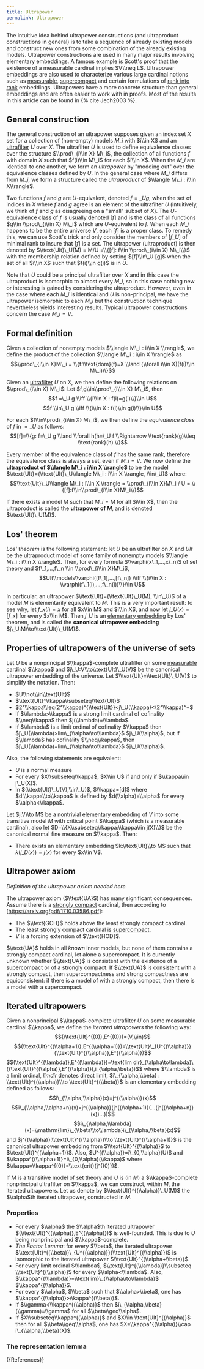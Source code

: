```yaml
---
title: Ultrapower
permalink: Ultrapower
---
```


The intuitive idea behind ultrapower constructions (and ultraproduct constructions in general) is to take a sequence of already existing models and construct new ones from some combination of the already existing models. Ultrapower constructions are used in many major results involving elementary embeddings. A famous example is Scott's proof that the existence of a measurable cardinal implies $V\\neq L$. Ultrapower embeddings are also used to characterize various large cardinal notions such as [measurable](Measurable "Measurable"), [supercompact](Supercompact "Supercompact") and certain formulations of [rank into rank](Rank_into_rank "Rank into rank") embeddings. Ultrapowers have a more concrete structure than general embeddings and are often easier to work with in proofs. Most of the results in this article can be found in {% cite Jech2003 %}.

## General construction

The general construction of an ultrapower supposes given an index set $X$ set for a collection of (non-empty) models $M\_i$ with $i\\in X$ and an [ultrafilter](Ultrafilter "Ultrafilter") $U$ over $X$. The ultrafilter $U$ is used to define equivalence classes over the structure $\\prod\_{i\\in X} M\_i$, the collection of all functions $f$ with domain $X$ such that $f(i)\\in M\_i$ for each $i\\in X$. When the $M\_i$ are identical to one another, we form an *ultrapower* by "modding out" over the equivalence classes defined by $U$. In the general case where $M\_i$ differs from $M\_j$, we form a structure called the *ultraproduct* of $\\langle M\_i : i\\in X\\rangle$.

Two functions $f$ and $g$ are $U$-equivalent, denoted $f=\_U g$, when the set of indices in $X$ where $f$ and $g$ agree is an element of the ultrafilter $U$ (intuitively, we think of $f$ and $g$ as disagreeing on a "small" subset of $X$). The $U$-equivalence class of $f$ is usually denoted $[f]$ and is the class of all functions $g\\in \\prod\_{i\\in X} M\_i$ which are $U$-equivalent to $f$. When each $M\_i$ happens to be the entire universe $V$, each $[f]$ is a proper class. To remedy this, we can use Scott's trick and only consider the members of $[f\_U]$ of minimal rank to insure that $[f]$ is a set.  The ultrapower (ultraproduct) is then denoted by $\\text{Ult}\_U(M) = M/U =\\{[f]: f\\in \\prod\_{i\\in X} M\_i\\}$ with the membership relation defined by setting $[f]\\in\_U [g]$ when the set of all $i\\in X$ such that $f(i)\\in g(i)$ is in $U$.

Note that $U$ could be a principal ultrafilter over $X$ and in this case the ultraproduct is isomorphic to almost every $M\_i$, so in this case nothing new or interesting is gained by considering the ultraproduct. However, even in the case where each $M\_i$ is identical and $U$ is non-principal, we have the ultrapower isomorphic to each $M\_i$ but the construction technique nevertheless yields interesting results. Typical ultrapower constructions concern the case $M\_i=V$.

## Formal definition

Given a collection of nonempty models $\\langle M\_i : i\\in X \\rangle$, we define the product of the collection $\\langle M\_i : i\\in X \\rangle$ as $$\\prod\_{i\\in X}M\_i = \\{f:\\text{dom}(f)=X \\land (\\forall i\\in X)(f(i)\\in M\_i)\\}$$

Given an [ultrafilter](Ultrafilter "Ultrafilter") $U$ on $X$, we then define the following relations on $\\prod\_{i\\in X} M\_i$: Let $f,g\\in\\prod\_{i\\in X} M\_i$, then $$f =\_U g \\iff \\{i\\in X : f(i)=g(i)\\}\\in U$$ $$f \\in\_U g \\iff \\{i\\in X : f(i)\\in g(i)\\}\\in U$$

For each $f\\in\\prod\_{i\\in X} M\_i$, we then define the *equivalence class* of $f$ in $=\_U$ as follows: $$[f]=\\{g: f=\_U g \\land \\forall h(h=\_U f \\Rightarrow \\text{rank}(g)\\leq \\text{rank}(h) \\}$$

Every member of the equivalence class of $f$ has the same rank, therefore the equivalence class is always a set, even if $M\_i = V$. We now define the **ultraproduct of $\\langle M\_i : i\\in X \\rangle$** to be the model $\\text{Ult}=(\\text{Ult}\_U\\langle M\_i : i\\in X \\rangle, \\in\_U)$ where: $$\\text{Ult}\_U\\langle M\_i : i\\in X \\rangle = \\prod\_{i\\in X}M\_i / U = \\{[f]:f\\in\\prod\_{i\\in X}M\_i\\}$$

If there exists a model $M$ such that $M\_i=M$ for all $i\\in X$, then the ultraproduct is called the **ultrapower of $M$**, and is denoted $\\text{Ult}\_U(M)$.

## Los' theorem

*Los' theorem* is the following statement: let $U$ be an ultrafilter on $X$ and $Ult$ be the ultraproduct model of some family of nonempty models $\\langle M\_i : i\\in X \\rangle$. Then, for every formula $\\varphi(x\_1,...,x\_n)$ of set theory and $f\_1,...,f\_n \\in \\prod\_{i\\in X}M\_i$, $$Ult\\models\\varphi([f\_1],...,[f\_n]) \\iff \\{i\\in X : \\varphi(f\_1(i),...,f\_n(i))\\}\\in U$$

In particular, an ultrapower $\\text{Ult}=(\\text{Ult}\_U(M), \\in\_U)$ of a model $M$ is elementarily equivalent to $M$. This is a very important result: to see why, let $f\_x(i)=x$ for all $x\\in M$ and $i\\in X$, and now let $j\_U(x)=[f\_x]$ for every $x\\in M$. Then $j\_U$ is an [elementary embedding](Elementary_embedding "Elementary embedding") by Los' theorem, and is called the **canonical ultrapower embedding** $j\_U:M\\to\\text{Ult}\_U(M)$.

## Properties of ultrapowers of the universe of sets
Let $U$ be a nonprincipal $\\kappa$-complete ultrafilter on some [measurable](Measurable "Measurable") cardinal $\\kappa$ and $j\_U:V\\to\\text{Ult}\_U(V)$ be the canonical ultrapower embedding of the universe. Let $\\text{Ult}=\\text{Ult}\_U(V)$ to simplify the notation. Then:
-    $U\\not\\in\\text{Ult}$
-    $\\text{Ult}^\\kappa\\subseteq\\text{Ult}$
-    $2^\\kappa\\leq(2^\\kappa)^{\\text{Ult}}<j\_U(\\kappa)<(2^\\kappa)^+$
-    If $\\lambda>\\kappa$ is a strong limit cardinal of cofinality $\\neq\\kappa$ then $j(\\lambda)=\\lambda$.
-    If $\\lambda$ is a limit ordinal of cofinality $\\kappa$ then $j\_U(\\lambda)>lim\_{\\alpha\\to\\lambda}$ $j\_U(\\alpha)$, but if $\\lambda$ has cofinality $\\neq\\kappa$, then $j\_U(\\lambda)=lim\_{\\alpha\\to\\lambda}$ $j\_U(\\alpha)$.

Also, the following statements are equivalent:
-    $U$ is a normal measure
-    For every $X\\subseteq\\kappa$, $X\\in U$ if and only if $\\kappa\\in j\_U(X)$.
-    In $(\\text{Ult}\_U(V),\\in\_U)$, $\\kappa=[d]$ where $d:\\kappa\\to\\kappa$ is defined by $d(\\alpha)=\\alpha$ for every $\\alpha<\\kappa$.

Let $j:V\\to M$ be a nontrivial elementary embedding of $V$ into some transitive model $M$ with critical point $\\kappa$ (which is a measurable cardinal), also let $D=\\{X\\subseteq\\kappa:\\kappa\\in j(X)\\}$ be the canonical normal fine measure on $\\kappa$. Then:
-    There exists an elementary embedding $k:\\text{Ult}\\to M$ such that $k(j\_D(x))=j(x)$ for every $x\\in V$.

## Ultrapower axiom

*Definition of the ultrapower axiom needed here.*

The ultrapower axiom ($\\text{UA}$) has many significant consequences. Assume there is a [strongly compact](Strongly_compact "Strongly compact") cardinal, then according to [https://arxiv.org/pdf/1710.03586.pdf]:
-    The $\\text{GCH}$ holds above the least strongly compact cardinal.
-    The least strongly compact cardinal is [supercompact](Supercompact "Supercompact").
-    $V$ is a forcing extension of $\\text{HOD}$.

$\\text{UA}$ holds in all *known* inner models, but none of them contains a strongly compact cardinal, let alone a supercompact. It is currently unknown whether $\\text{UA}$ is consistent with the existence of a supercompact or of a strongly compact. If $\\text{UA}$ is consistent with a strongly compact, then supercompactness and strong compactness are equiconsistent: if there is a model of with a strongly compact, then there is a model with a supercompact.

## Iterated ultrapowers

Given a nonprincipal $\\kappa$-complete ultrafilter $U$ on some measurable cardinal $\\kappa$, we define the *iterated ultrapowers* the following way:
$$(\\text{Ult}^{(0)},E^{(0)})=(V,\\in)$$
$$(\\text{Ult}^{(\\alpha+1)},E^{(\\alpha+1)})=\\text{Ult}\_{U^{(\\alpha)}}(\\text{Ult}^{(\\alpha)},E^{(\\alpha)})$$
$$(\\text{Ult}^{(\\lambda)},E^{(\\lambda)})=\\text{lim dir}\_{\\alpha\\to\\lambda}\\{(\\text{Ult}^{(\\alpha)},E^{(\\alpha)}),i\_{\\alpha,\\beta})$$
where $\\lambda$ is a limit ordinal, $limdir$ denotes direct limit, $i\_{\\alpha,\\beta} : \\text{Ult}^{(\\alpha)}\\to \\text{Ult}^{(\\beta)}$ is an elementary embedding defined as follows:
$$i\_{\\alpha,\\alpha}(x)=j^{(\\alpha)}(x)$$
$$i\_{\\alpha,\\alpha+n}(x)=j^{(\\alpha)}(j^{(\\alpha+1)}(...(j^{(\\alpha+n)}(x))...))$$
$$i\_{\\alpha,\\lambda}(x)=\\mathrm{lim}\_{\\beta\\to\\lambda}i\_{\\alpha,\\beta}(x)$$
and $j^{(\\alpha)}:\\text{Ult}^{(\\alpha)}\\to \\text{Ult}^{(\\alpha+1)}$ is the canonical ultrapower embedding from $\\text{Ult}^{(\\alpha)}$ to $\\text{Ult}^{(\\alpha+1)}$. Also, $U^{(\\alpha)}=i\_{0,\\alpha}(U)$ and $\\kappa^{(\\alpha+1)}=i\_{0,\\alpha}(\\kappa)$ where $\\kappa=\\kappa^{(0)}=\\text{crit}(j^{(0)})$.

If $M$ is a transitive model of set theory and $U$ is (in $M$) a $\\kappa$-complete nonprincipal ultrafilter on $\\kappa$, we can construct, within $M$, the iterated ultrapowers. Let us denote by $\\text{Ult}^{(\\alpha)}\_U(M)$ the $\\alpha$th iterated ultrapower, constructed in $M$.

### Properties

-    For every $\\alpha$ the $\\alpha$th iterated ultrapower $(\\text{Ult}^{(\\alpha)},E^{(\\alpha)})$ is well-founded. This is due to $U$ being nonprincipal and $\\kappa$-complete.
-    *The Factor Lemma*: for every $\\beta$, the iterated ultrapower $\\text{Ult}^{(\\beta)}\_{U^{(\\alpha)}}(\\text{Ult}^{(\\alpha)})$ is isomorphic to the iterated ultrapower $\\text{Ult}^{(\\alpha+\\beta)}$.
-    For every limit ordinal $\\lambda$, $\\text{Ult}^{(\\lambda)}\\subseteq \\text{Ult}^{(\\alpha)}$ for every $\\alpha<\\lambda$. Also, $\\kappa^{(\\lambda)}=\\text{lim}\_{\\alpha\\to\\lambda}$ $\\kappa^{(\\alpha)}$.
-    For every $\\alpha$, $\\beta$ such that $\\alpha>\\beta$, one has $\\kappa^{(\\alpha)}>\\kappa^{(\\beta)}$.
-    If $\\gamma<\\kappa^{(\\alpha)}$ then $i\_{\\alpha,\\beta}(\\gamma)=\\gamma$ for all $\\beta\\geq\\alpha$.
-    If $X\\subseteq\\kappa^{(\\alpha)}$ and $X\\in \\text{Ult}^{(\\alpha)}$ then for all $\\beta\\geq\\alpha$, one has $X=\\kappa^{(\\alpha)}\\cap i\_{\\alpha,\\beta}(X)$.

### The representation lemma
 
{{References}}

